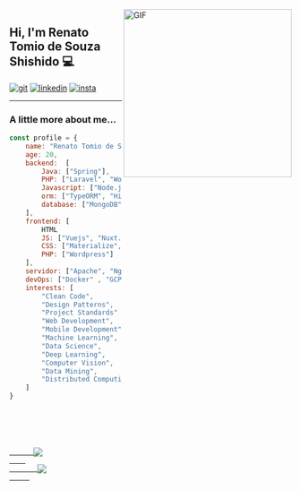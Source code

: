 <img align="right" alt="GIF" src="https://media.giphy.com/media/836HiJc7pgzy8iNXCn/giphy.gif"  width="300" />

## Hi, I'm Renato Tomio de Souza Shishido 💻

[![git](https://img.shields.io/badge/-Github-000?style=for-the-badge&logo=Github)](https://github.com/RenatoShishido)
[![linkedin](https://img.shields.io/badge/-LinkedIn-blue?style=for-the-badge&logo=Linkedin)](https://www.linkedin.com/in/renato-tomio/)
[![insta](https://img.shields.io/badge/-Instagram-E4405F?style=for-the-badge&logo=instagram&logoColor=white)](https://www.instagram.com/renatotomio/)

---

###  A little more about me...  


```javascript
const profile = {
    name: "Renato Tomio de Souza Shishido", 
    age: 20,
    backend:  [
        Java: ["Spring"], 
        PHP: ["Laravel", "Wordpress"], 
        Javascript: ["Node.js, Typescript"],
        orm: ["TypeORM", "Hibernate"],
        database: ["MongoDB", "MySql", "SQLite", "PostgreSQL"],
    ],
    frontend: [ 
        HTML
        JS: ["Vuejs", "Nuxt.js"] 
        CSS: ["Materialize", "Vuetify", "Bootstrap"],
        PHP: ["Wordpress"]
    ],
    servidor: ["Apache", "Nginx"],
    devOps: ["Docker" , "GCP", "Git", "Github", "Gitlab"],
    interests: [
        "Clean Code",
        "Design Patterns",
        "Project Standards"
        "Web Development",
        "Mobile Development",
        "Machine Learning",
        "Data Science",
        "Deep Learning",
        "Computer Vision",
        "Data Mining",
        "Distributed Computing"
    ] 
}
```

<code>


  <div>
    <a href="https://github.com/RenatoShishido">
      <img align="center" src="https://github-readme-stats.anuraghazra1.vercel.app/api?username=RenatoShishido&show_icons=true&include_all_commits=true&theme=vue-dark"
    </a>
    <a href="https://github.com/RenatoShishido">
       <img align="center" src="https://github-readme-stats.anuraghazra1.vercel.app/api/top-langs/?username=RenatoShishido&layout=compact&langs_count=8&theme=vue-dark"/>
     </a>
  </div>
  <div>
     
  </div>
</code>
